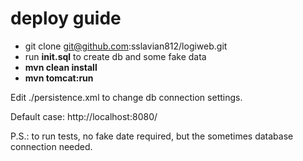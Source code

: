 # deploy guide

 - git clone git@github.com:sslavian812/logiweb.git
 - run <b>init.sql</b> to create db and some fake data
 - <b>mvn clean install</b>
 - <b>mvn tomcat:run</b>
 
 Edit ./persistence.xml to change db connection settings.
 
 Default case: http://localhost:8080/
 
 P.S.: to run tests, no fake date required, but the sometimes database connection needed.